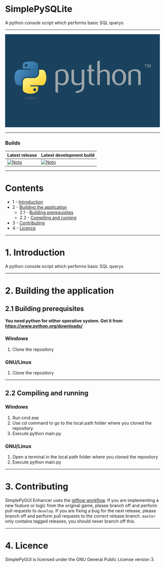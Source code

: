 # SimplePySQLite
A python console script which performs basic SQL querys

---

![SimplyPySQLite!](cover.png)

---

### Builds
| Latest release | Latest development build |
|----------------|--------------------------|
| [![Noto](https://img.shields.io/badge/master-v1.0-green.svg)](https://github.com/NotoFederico/SimplePySQLite/edit/main) | [![Noto](https://img.shields.io/badge/develop-v1.1+-blue.svg)](https://github.com/NotoFederico/SimplePySQLite/edit/dev) |

---

# Contents
- 1 - [Introduction](#1-introduction)
- 2 - [Building the application](#2-building-the-application)
  - 2.1 - [Building prerequisites](#21-building-prerequisites)
  - 2.2 - [Compiling and running](#22-compiling-and-running)
- 3 - [Contributing](#3-contributing)
- 4 - [Licence](#4-licence)

---

# 1. Introduction

A python console script which performs basic SQL querys

---

# 2. Building the application

## 2.1 Building prerequisites

**You need python for either operative system. Get it from https://www.python.org/downloads/**

### Windows
1. Clone the repository

### GNU/Linux
1. Clone the repository

---

## 2.2 Compiling and running

### Windows
1. Run cmd.exe
2. Use cd command to go to the local path folder where you cloned the repository
3. Execute python main.py

### GNU/Linux
1. Open a terminal in the local path folder where you cloned the repository
2. Execute python main.py

---

# 3. Contributing
SimplePyGUI Enhancer uses the [gitflow workflow](https://www.atlassian.com/git/tutorials/comparing-workflows#gitflow-workflow). If you are implementing a new feature or logic from the original game, please branch off and perform pull requests to ```develop```. If you are fixing a bug for the next release, please branch off and perform pull requests to the correct release branch. ```master``` only contains tagged releases, you should never branch off this.

---
# 4. Licence

SimplePyGUI is licensed under the GNU General Public License version 3.

